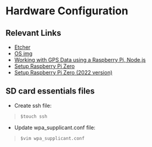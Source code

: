 # Hardware Configuration 
## Relevant Links

- <a href='https://www.balena.io/etcher/' target='_blank'>Etcher</a>
- <a href='https://www.raspberrypi.com/software/operating-systems/#:~:text=Raspberry%20Pi%20OS%20Lite%20(Legacy)' target='_blank'>OS img</a>
- <a href='https://www.youtube.com/watch?v=ijfBeMTuWhU' target='_blank'>Working with GPS Data using a Raspberry Pi, Node.js</a>
- <a href='https://youtu.be/3VO4vGlQ1pg'>Setup Raspberry Pi Zero</a>
- <a href='https://youtu.be/yn59qX-Td3E' target='_blank'>Setup Raspberry Pi Zero (2022 version)</a>

## SD card essentials files
- Create ssh file: <br/>
> `$touch ssh`
- Update wpa_supplicant.conf file: <br/>
> `$vim wpa_supplicant.conf`
